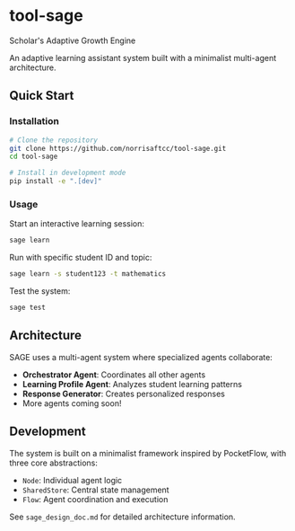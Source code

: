 # tool-sage
Scholar's Adaptive Growth Engine

An adaptive learning assistant system built with a minimalist multi-agent architecture.

## Quick Start

### Installation

```bash
# Clone the repository
git clone https://github.com/norrisaftcc/tool-sage.git
cd tool-sage

# Install in development mode
pip install -e ".[dev]"
```

### Usage

Start an interactive learning session:

```bash
sage learn
```

Run with specific student ID and topic:

```bash
sage learn -s student123 -t mathematics
```

Test the system:

```bash
sage test
```

## Architecture

SAGE uses a multi-agent system where specialized agents collaborate:

- **Orchestrator Agent**: Coordinates all other agents
- **Learning Profile Agent**: Analyzes student learning patterns
- **Response Generator**: Creates personalized responses
- More agents coming soon!

## Development

The system is built on a minimalist framework inspired by PocketFlow, with three core abstractions:

- `Node`: Individual agent logic
- `SharedStore`: Central state management
- `Flow`: Agent coordination and execution

See `sage_design_doc.md` for detailed architecture information.